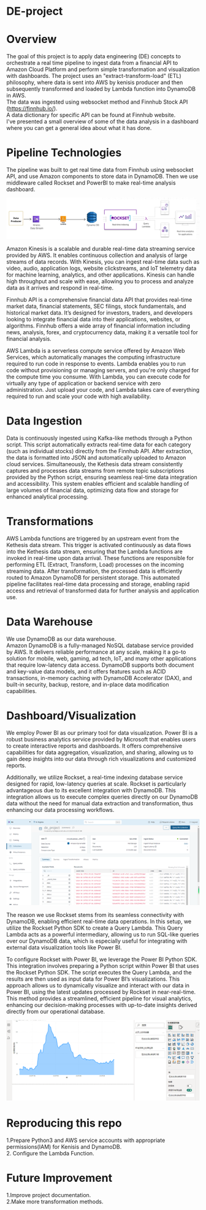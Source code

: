 # DE-project
# Overview
The goal of this project is to apply data engineering (DE) concepts to orchestrate a real time pipeline to ingest data from a financial API to Amazon Cloud Platform and perform simple transformation and visualization with dashboards. The project uses an "extract-transform-load" (ETL) philosophy, where data is sent into AWS by kenisis producer and then subsequently transformed and loaded by Lambda function into DynamoDB in AWS.<br>
The data was ingested using websocket method and Finnhub Stock API (https://finnhub.io/). <br>
A data dictionary for specific API can be found at Finnhub website.<br>
I've presented a small overview of some of the data analysis in a dashboard where you can get a general idea about what it has done.<br>

# Pipeline Technologies
The pipeline was built to get real time data from Finnhub using websocket API, and use Amazon components to store data in DynamoDB. Then we use middleware called Rockset and PowerBI to make real-time analysis dashboard. <br>

![alt text](https://github.com/XiaoLirui/DE-project/blob/main/other%20files/pipeline.png)

Amazon Kinesis is a scalable and durable real-time data streaming service provided by AWS. It enables continuous collection and analysis of large streams of data records. With Kinesis, you can ingest real-time data such as video, audio, application logs, website clickstreams, and IoT telemetry data for machine learning, analytics, and other applications. Kinesis can handle high throughput and scale with ease, allowing you to process and analyze data as it arrives and respond in real-time. <br>

Finnhub API is a comprehensive financial data API that provides real-time market data, financial statements, SEC filings, stock fundamentals, and historical market data. It’s designed for investors, traders, and developers looking to integrate financial data into their applications, websites, or algorithms. Finnhub offers a wide array of financial information including news, analysis, forex, and cryptocurrency data, making it a versatile tool for financial analysis.  <br>

AWS Lambda is a serverless compute service offered by Amazon Web Services, which automatically manages the computing infrastructure required to run code in response to events. Lambda enables you to run code without provisioning or managing servers, and you're only charged for the compute time you consume. With Lambda, you can execute code for virtually any type of application or backend service with zero administration. Just upload your code, and Lambda takes care of everything required to run and scale your code with high availability. <br>



# Data Ingestion
Data is continuously ingested using Kafka-like methods through a Python script. This script automatically extracts real-time data for each category (such as individual stocks) directly from the Finnhub API. After extraction, the data is formatted into JSON and automatically uploaded to Amazon cloud services. Simultaneously, the Kethesis data stream consistently captures and processes data streams from remote topic subscriptions provided by the Python script, ensuring seamless real-time data integration and accessibility. This system enables efficient and scalable handling of large volumes of financial data, optimizing data flow and storage for enhanced analytical processing.<br>



# Transformations
AWS Lambda functions are triggered by an upstream event from the Kethesis data stream. This trigger is activated continuously as data flows into the Kethesis data stream, ensuring that the Lambda functions are invoked in real-time upon data arrival. These functions are responsible for performing ETL (Extract, Transform, Load) processes on the incoming streaming data. After transformation, the processed data is efficiently routed to Amazon DynamoDB for persistent storage. This automated pipeline facilitates real-time data processing and storage, enabling rapid access and retrieval of transformed data for further analysis and application use.



# Data Warehouse
We use DynamoDB as our data warehouse. <br>
Amazon DynamoDB is a fully-managed NoSQL database service provided by AWS. It delivers reliable performance at any scale, making it a go-to solution for mobile, web, gaming, ad tech, IoT, and many other applications that require low-latency data access. DynamoDB supports both document and key-value data models, and it offers features such as ACID transactions, in-memory caching with DynamoDB Accelerator (DAX), and built-in security, backup, restore, and in-place data modification capabilities. <br>


# Dashboard/Visualization
We employ Power BI as our primary tool for data visualization. Power BI is a robust business analytics service provided by Microsoft that enables users to create interactive reports and dashboards. It offers comprehensive capabilities for data aggregation, visualization, and sharing, allowing us to gain deep insights into our data through rich visualizations and customized reports.

Additionally, we utilize Rockset, a real-time indexing database service designed for rapid, low-latency queries at scale. Rockset is particularly advantageous due to its excellent integration with DynamoDB. This integration allows us to execute complex queries directly on our DynamoDB data without the need for manual data extraction and transformation, thus enhancing our data processing workflows.

![alt text](https://github.com/XiaoLirui/DE-project/blob/main/other%20files/Rockset.png)

The reason we use Rockset stems from its seamless connectivity with DynamoDB, enabling efficient real-time data operations. In this setup, we utilize the Rockset Python SDK to create a Query Lambda. This Query Lambda acts as a powerful intermediary, allowing us to run SQL-like queries over our DynamoDB data, which is especially useful for integrating with external data visualization tools like Power BI.

To configure Rockset with Power BI, we leverage the Power BI Python SDK. This integration involves preparing a Python script within Power BI that uses the Rockset Python SDK. The script executes the Query Lambda, and the results are then used as input data for Power BI’s visualizations. This approach allows us to dynamically visualize and interact with our data in Power BI, using the latest updates processed by Rockset in near-real-time. This method provides a streamlined, efficient pipeline for visual analytics, enhancing our decision-making processes with up-to-date insights derived directly from our operational database.

![alt text](https://github.com/XiaoLirui/DE-project/blob/main/other%20files/Dashboard.png)

# Reproducing this repo
1.Prepare Python3 and AWS service accounts with appropriate permissions(IAM) for Kenisis and DynamoDB. <br>
2. Configure the Lambda Function.


# Future Improvement
1.Improve project documentation. <br>
2.Make more transformation methods.
